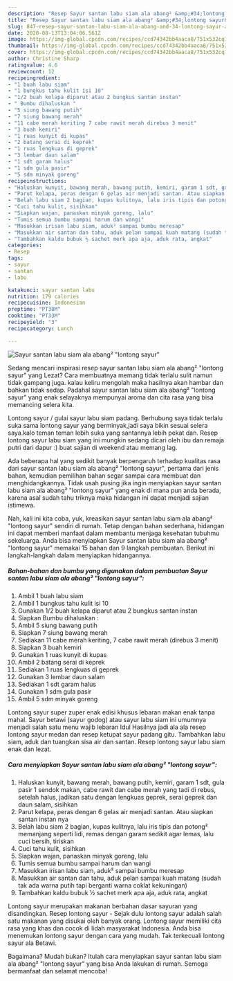 ```yaml
---
description: "Resep Sayur santan labu siam ala abang² &amp;#34;lontong sayur&amp;#34; | Cara Masak Sayur santan labu siam ala abang² &amp;#34;lontong sayur&amp;#34; Yang Lezat"
title: "Resep Sayur santan labu siam ala abang² &amp;#34;lontong sayur&amp;#34; | Cara Masak Sayur santan labu siam ala abang² &amp;#34;lontong sayur&amp;#34; Yang Lezat"
slug: 847-resep-sayur-santan-labu-siam-ala-abang-and-34-lontong-sayur-and-34-cara-masak-sayur-santan-labu-siam-ala-abang-and-34-lontong-sayur-and-34-yang-lezat
date: 2020-08-13T13:04:06.561Z
image: https://img-global.cpcdn.com/recipes/ccd74342bb4aaca8/751x532cq70/sayur-santan-labu-siam-ala-abang-lontong-sayur-foto-resep-utama.jpg
thumbnail: https://img-global.cpcdn.com/recipes/ccd74342bb4aaca8/751x532cq70/sayur-santan-labu-siam-ala-abang-lontong-sayur-foto-resep-utama.jpg
cover: https://img-global.cpcdn.com/recipes/ccd74342bb4aaca8/751x532cq70/sayur-santan-labu-siam-ala-abang-lontong-sayur-foto-resep-utama.jpg
author: Christine Sharp
ratingvalue: 4.6
reviewcount: 12
recipeingredient:
- "1 buah labu siam"
- "1 bungkus tahu kulit isi 10"
- "1/2 buah kelapa diparut atau 2 bungkus santan instan"
- " Bumbu dihaluskan "
- "5 siung bawang putih"
- "7 siung bawang merah"
- "11 cabe merah keriting 7 cabe rawit merah direbus 3 menit"
- "3 buah kemiri"
- "1 ruas kunyit di kupas"
- "2 batang serai di keprek"
- "1 ruas lengkuas di geprek"
- "3 lembar daun salam"
- "1 sdt garam halus"
- "1 sdm gula pasir"
- "5 sdm minyak goreng"
recipeinstructions:
- "Haluskan kunyit, bawang merah, bawang putih, kemiri, garam 1 sdt, gula pasir 1 sendok makan, cabe rawit dan cabe merah yang tadi di rebus, setelah halus, jadikan satu dengan lengkuas geprek, serai geprek dan daun salam, sisihkan"
- "Parut kelapa, peras dengan 6 gelas air menjadi santan. Atau siapkan santan instan nya"
- "Belah labu siam 2 bagian, kupas kulitnya, lalu iris tipis dan potong² memanjang seperti lidi, remas dengan garam sedikit agar lemas, lalu cuci bersih, tiriskan"
- "Cuci tahu kulit, sisihkan"
- "Siapkan wajan, panaskan minyak goreng, lalu"
- "Tumis semua bumbu sampai harum dan wangi"
- "Masukkan irisan labu siam, aduk² sampai bumbu meresap"
- "Masukkan air santan dan tahu, aduk pelan sampai kuah matang (sudah tak ada warna putih tapi berganti warna coklat kekuningan)"
- "Tambahkan kaldu bubuk ½ sachet merk apa aja, aduk rata, angkat"
categories:
- Resep
tags:
- sayur
- santan
- labu

katakunci: sayur santan labu 
nutrition: 179 calories
recipecuisine: Indonesian
preptime: "PT38M"
cooktime: "PT33M"
recipeyield: "3"
recipecategory: Lunch

---
```



![Sayur santan labu siam ala abang² &#34;lontong sayur&#34;](https://img-global.cpcdn.com/recipes/ccd74342bb4aaca8/751x532cq70/sayur-santan-labu-siam-ala-abang-lontong-sayur-foto-resep-utama.jpg)

Sedang mencari inspirasi resep sayur santan labu siam ala abang² &#34;lontong sayur&#34; yang Lezat? Cara membuatnya memang tidak terlalu sulit namun tidak gampang juga. kalau keliru mengolah maka hasilnya akan hambar dan bahkan tidak sedap. Padahal sayur santan labu siam ala abang² &#34;lontong sayur&#34; yang enak selayaknya mempunyai aroma dan cita rasa yang bisa memancing selera kita.

Lontong sayur / gulai sayur labu siam padang. Berhubung saya tidak terlalu suka sama lontong sayur yang berminyak,jadi saya bikin sesuai selera saya.kalo teman teman lebih suka yang santannya lebih pekat dan. Resep lontong sayur labu siam yang ini mungkin sedang dicari oleh ibu dan remaja putri dari dapur :) buat sajian di weekend atau memang lag.

Ada beberapa hal yang sedikit banyak berpengaruh terhadap kualitas rasa dari sayur santan labu siam ala abang² &#34;lontong sayur&#34;, pertama dari jenis bahan, kemudian pemilihan bahan segar sampai cara membuat dan menghidangkannya. Tidak usah pusing jika ingin menyiapkan sayur santan labu siam ala abang² &#34;lontong sayur&#34; yang enak di mana pun anda berada, karena asal sudah tahu triknya maka hidangan ini dapat menjadi sajian istimewa.


Nah, kali ini kita coba, yuk, kreasikan sayur santan labu siam ala abang² &#34;lontong sayur&#34; sendiri di rumah. Tetap dengan bahan sederhana, hidangan ini dapat memberi manfaat dalam membantu menjaga kesehatan tubuhmu sekeluarga. Anda bisa menyiapkan Sayur santan labu siam ala abang² &#34;lontong sayur&#34; memakai 15 bahan dan 9 langkah pembuatan. Berikut ini langkah-langkah dalam menyiapkan hidangannya.

<!--inarticleads1-->

##### Bahan-bahan dan bumbu yang digunakan dalam pembuatan Sayur santan labu siam ala abang² &#34;lontong sayur&#34;:

1. Ambil 1 buah labu siam
1. Ambil 1 bungkus tahu kulit isi 10
1. Gunakan 1/2 buah kelapa diparut atau 2 bungkus santan instan
1. Siapkan  Bumbu dihaluskan :
1. Ambil 5 siung bawang putih
1. Siapkan 7 siung bawang merah
1. Sediakan 11 cabe merah keriting, 7 cabe rawit merah (direbus 3 menit)
1. Siapkan 3 buah kemiri
1. Gunakan 1 ruas kunyit di kupas
1. Ambil 2 batang serai di keprek
1. Sediakan 1 ruas lengkuas di geprek
1. Gunakan 3 lembar daun salam
1. Sediakan 1 sdt garam halus
1. Gunakan 1 sdm gula pasir
1. Ambil 5 sdm minyak goreng


Lontong sayur super zuper enak edisi khusus lebaran makan enak tanpa mahal. Sayur betawi (sayur godog) atau sayur labu siam ini umumnya menjadi salah satu menu wajib lebaran Idul Hasilnya jadi ala ala resep lontong sayur medan dan resep ketupat sayur padang gitu. Tambahkan labu siam, aduk dan tuangkan sisa air dan santan. Resep lontong sayur labu siam enak dan lezat. 

<!--inarticleads2-->

##### Cara menyiapkan Sayur santan labu siam ala abang² &#34;lontong sayur&#34;:

1. Haluskan kunyit, bawang merah, bawang putih, kemiri, garam 1 sdt, gula pasir 1 sendok makan, cabe rawit dan cabe merah yang tadi di rebus, setelah halus, jadikan satu dengan lengkuas geprek, serai geprek dan daun salam, sisihkan
1. Parut kelapa, peras dengan 6 gelas air menjadi santan. Atau siapkan santan instan nya
1. Belah labu siam 2 bagian, kupas kulitnya, lalu iris tipis dan potong² memanjang seperti lidi, remas dengan garam sedikit agar lemas, lalu cuci bersih, tiriskan
1. Cuci tahu kulit, sisihkan
1. Siapkan wajan, panaskan minyak goreng, lalu
1. Tumis semua bumbu sampai harum dan wangi
1. Masukkan irisan labu siam, aduk² sampai bumbu meresap
1. Masukkan air santan dan tahu, aduk pelan sampai kuah matang (sudah tak ada warna putih tapi berganti warna coklat kekuningan)
1. Tambahkan kaldu bubuk ½ sachet merk apa aja, aduk rata, angkat


Lontong sayur merupakan makanan berbahan dasar sayuran yang disandingkan. Resep lontong sayur - Sejak dulu lontong sayur adalah salah satu makanan yang disukai oleh banyak orang. Lontong sayur memiliki cita rasa yang khas dan cocok di lidah masyarakat Indonesia. Anda bisa menemukan lontong sayur dengan cara yang mudah. Tak terkecuali lontong sayur ala Betawi. 

Bagaimana? Mudah bukan? Itulah cara menyiapkan sayur santan labu siam ala abang² &#34;lontong sayur&#34; yang bisa Anda lakukan di rumah. Semoga bermanfaat dan selamat mencoba!
